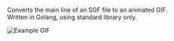 Converts the main line of an SGF file to an animated GIF.<br>
Written in Golang, using standard library only.

![Example GIF](https://github.com/fohristiwhirl/sgf_to_gif/blob/master/dragons.gif)
